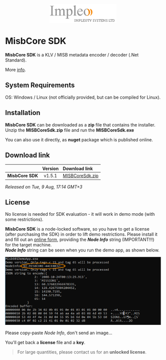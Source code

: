 
<div align="center">
  <a >
    <img src="images/impleo_logo.png" alt="Logo" >
  </a>
</div>

# MisbCore SDK

**MisbCore SDK** is a KLV / MISB metadata encoder / decoder (.Net Standard).

More [info](https://www.impleotv.com/content/misbcore/help/index.html).

## System Requirements
OS: Windows / Linux (not officially provided, but can be compiled for Linux).

## Installation

**MisbCore SDK** can be downloaded as a **zip** file that contains the installer. Unzip the **MISBCoreSdk.zip** file and run the **MISBCoreSdk.exe**  

You can also use it directly, as **nuget** package which is published online.

## Download link

|          | Version             | Download link                                                           | 
|:---------|:-------------------:|:------------------------------------------------------------------------|
| **MisbCore SDK** |  v1.5.1 | [MISBCoreSdk.zip](https://github.com/impleotv/misbcore-sdk-release/releases/latest/download/MISBCoreSdk.zip) | 

*Released on Tue, 9 Aug, 17:14 GMT+3*


## License

No license is needed for SDK evaluation - it will work in demo mode (with some restrictions).

**MisbCore SDK** is a node-locked software, so you have to get a license (after purchasing the SDK) in order to lift demo restrictions. Please install it and fill out an [online form](https://docs.google.com/forms/d/e/1FAIpQLSd_XW6bDsFce1G1cpds4gMQNlwNax0CvkWzcMbscxZ5rLaIbA/viewform), providing the ***Node Info*** string (IMPORTANT!!!) for the target machine.  
***Node Info*** string can be seen when you run the demo app, as shown below.

<div align="center">
  <a >
    <img src="images/license.png" alt="License" >
  </a>
</div>  



Please copy-paste *Node Info*, don't send an image...

You'll get back a **license** file and a **key**.

> For large quantities, please contact us for an **unlocked license**.

